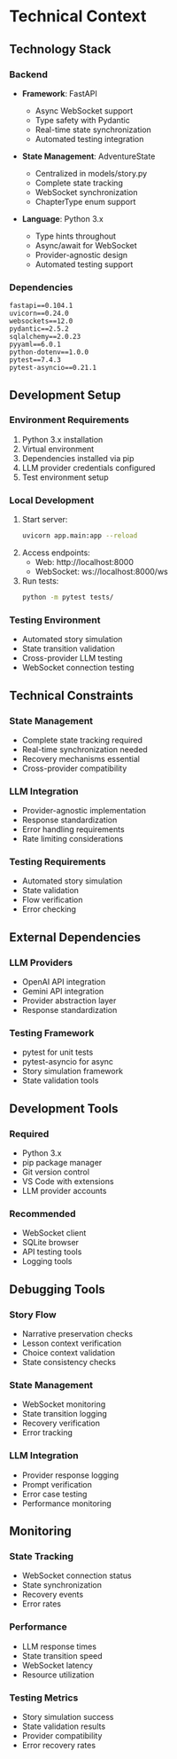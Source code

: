 # Technical Context

## Technology Stack

### Backend
- **Framework**: FastAPI
  - Async WebSocket support
  - Type safety with Pydantic
  - Real-time state synchronization
  - Automated testing integration

- **State Management**: AdventureState
  - Centralized in models/story.py
  - Complete state tracking
  - WebSocket synchronization
  - ChapterType enum support

- **Language**: Python 3.x
  - Type hints throughout
  - Async/await for WebSocket
  - Provider-agnostic design
  - Automated testing support

### Dependencies
```
fastapi==0.104.1
uvicorn==0.24.0
websockets==12.0
pydantic==2.5.2
sqlalchemy==2.0.23
pyyaml==6.0.1
python-dotenv==1.0.0
pytest==7.4.3
pytest-asyncio==0.21.1
```

## Development Setup

### Environment Requirements
1. Python 3.x installation
2. Virtual environment
3. Dependencies installed via pip
4. LLM provider credentials configured
5. Test environment setup

### Local Development
1. Start server:
   ```bash
   uvicorn app.main:app --reload
   ```
2. Access endpoints:
   - Web: http://localhost:8000
   - WebSocket: ws://localhost:8000/ws
3. Run tests:
   ```bash
   python -m pytest tests/
   ```

### Testing Environment
- Automated story simulation
- State transition validation
- Cross-provider LLM testing
- WebSocket connection testing

## Technical Constraints

### State Management
- Complete state tracking required
- Real-time synchronization needed
- Recovery mechanisms essential
- Cross-provider compatibility

### LLM Integration
- Provider-agnostic implementation
- Response standardization
- Error handling requirements
- Rate limiting considerations

### Testing Requirements
- Automated story simulation
- State validation
- Flow verification
- Error checking

## External Dependencies

### LLM Providers
- OpenAI API integration
- Gemini API integration
- Provider abstraction layer
- Response standardization

### Testing Framework
- pytest for unit tests
- pytest-asyncio for async
- Story simulation framework
- State validation tools

## Development Tools

### Required
- Python 3.x
- pip package manager
- Git version control
- VS Code with extensions
- LLM provider accounts

### Recommended
- WebSocket client
- SQLite browser
- API testing tools
- Logging tools

## Debugging Tools

### Story Flow
- Narrative preservation checks
- Lesson context verification
- Choice context validation
- State consistency checks

### State Management
- WebSocket monitoring
- State transition logging
- Recovery verification
- Error tracking

### LLM Integration
- Provider response logging
- Prompt verification
- Error case testing
- Performance monitoring

## Monitoring

### State Tracking
- WebSocket connection status
- State synchronization
- Recovery events
- Error rates

### Performance
- LLM response times
- State transition speed
- WebSocket latency
- Resource utilization

### Testing Metrics
- Story simulation success
- State validation results
- Provider compatibility
- Error recovery rates
